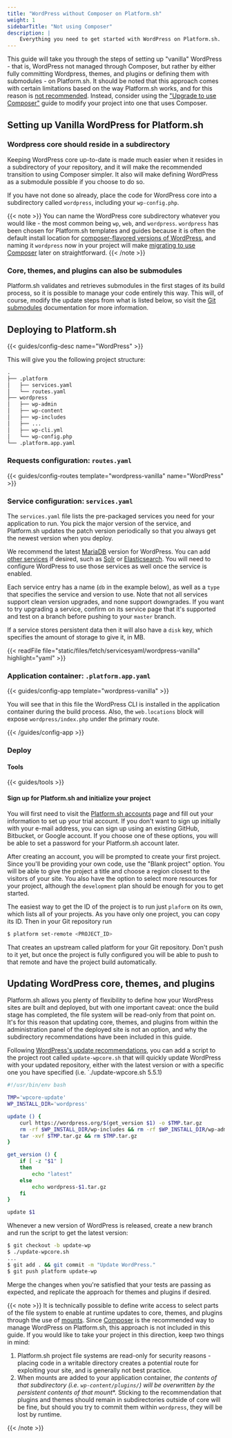 ```yaml
---
title: "WordPress without Composer on Platform.sh"
weight: 1
sidebarTitle: "Not using Composer"
description: |
    Everything you need to get started with WordPress on Platform.sh. 
---
```


This guide will take you through the steps of setting up "vanilla" WordPress - that is, WordPress not managed through Composer, but rather by either fully committing Wordpress, themes, and plugins or defining them with submodules - on Platform.sh. It should be noted that this approach comes with certain limitations based on the way Platform.sh works, and for this reason is [not recommended](/guides/wordpress/composer/_index.md). Instead, consider using the ["Upgrade to use Composer"](/guides/wordpress/composer/migrate.md) guide to modify your project into one that uses Composer. 

## Setting up Vanilla WordPress for Platform.sh

### Wordpress core should reside in a subdirectory

Keeping WordPress core up-to-date is made much easier when it resides in a subdirectory of your repository, and it will make the recommended transition to using Composer simpler. It also will make defining WordPress as a submodule possible if you choose to do so. 

If you have not done so already, place the code for WordPress core into a subdirectory called `wordpress`, including your `wp-config.php`.

{{< note >}}
You can name the WordPress core subdirectory whatever you would like - the most common being `wp`, `web`, and `wordpress`. `wordpress` has been chosen for Platform.sh templates and guides because it is often the default install location for [composer-flavored versions of WordPress](/guides/wordpress/deploy/_index.md), and naming it `wordpress` now in your project will make [migrating to use Composer](/guides/wordpress/composer/migrate.md) later on straightforward.
{{< /note >}}

### Core, themes, and plugins can also be submodules

Platform.sh validates and retrieves submodules in the first stages of its build process, so it is possible to manage your code entirely this way. This will, of course, modify the update steps from what is listed below, so visit the [Git submodules](/development/submodules.md) documentation for more information.

## Deploying to Platform.sh

{{< guides/config-desc name="WordPress" >}}

This will give you the following project structure:

```txt
.
├── .platform
│   ├── services.yaml
│   └── routes.yaml
├── wordpress
│   ├── wp-admin
│   ├── wp-content
│   ├── wp-includes
│   ├── ...
│   ├── wp-cli.yml
│   └── wp-config.php
└── .platform.app.yaml
```

### Requests configuration: `routes.yaml`

{{< guides/config-routes template="wordpress-vanilla" name="WordPress" >}}

### Service configuration: `services.yaml`

The `services.yaml` file lists the pre-packaged services you need for your application to run. You pick the major version of the service, and Platform.sh updates the patch version periodically so that you always get the newest version when you deploy.

We recommend the latest [MariaDB](/configuration/services/mysql.md) version for WordPress. You can add [other services](/configuration/services/_index.md) if desired, such as [Solr](/configuration/services/solr.md) or [Elasticsearch](/configuration/services/elasticsearch.md). You will need to configure WordPress to use those services as well once the service is enabled.

Each service entry has a name (`db` in the example below), as well as a `type` that specifies the service and version to use.  Note that not all services support clean version upgrades, and none support downgrades.  If you want to try upgrading a service, confirm on its service page that it's supported and test on a branch before pushing to your `master` branch.

If a service stores persistent data then it will also have a `disk` key, which specifies the amount of storage to give it, in MB.

{{< readFile file="static/files/fetch/servicesyaml/wordpress-vanilla" highlight="yaml" >}}

### Application container: `.platform.app.yaml`

{{< guides/config-app template="wordpress-vanilla" >}}

You will see that in this file the WordPress CLI is installed in the application container during the build process. Also, the `web.locations` block will expose `wordpress/index.php` under the primary route. 

{{< /guides/config-app >}}

### Deploy 

#### Tools

{{< guides/tools >}}

#### Sign up for Platform.sh and initialize your project

You will first need to visit the [Platform.sh accounts](https://accounts.platform.sh/platform/trial/general/setup) page and fill out your information to set up your trial account. If you don't want to sign up initially with your e-mail address, you can sign up using an existing GitHub, Bitbucket, or Google account. If you choose one of these options, you will be able to set a password for your Platform.sh account later.

After creating an account, you will be prompted to create your first project. Since you'll be providing your own code, use the "Blank project" option. You will be able to give the project a title and choose a region closest to the visitors of your site. You also have the option to select more resources for your project, although the `development` plan should be enough for you to get started.

The easiest way to get the ID of the project is to run just `plaform` on its own, which lists all of your projects. As you have only one project, you can copy its ID. Then in your Git repository run

```bash
$ platform set-remote <PROJECT_ID>
```

That creates an upstream called platform for your Git repository. Don't push to it yet, but once the project is fully configured you will be able to push to that remote and have the project build automatically.

## Updating WordPress core, themes, and plugins

Platform.sh allows you plenty of flexibility to define how your WordPress sites are built and deployed, but with one important caveat: once the build stage has completed, the file system will be read-only from that point on. It's for this reason that updating core, themes, and plugins from within the administration panel of the deployed site is not an option, and why the subdirectory recommendations have been included in this guide. 

Following [WordPress's update recommendations](https://wordpress.org/support/article/updating-wordpress/), you can add a script to the project root called `update-wpcore.sh` that will quickly update WordPress with your updated repository, either with the latest version or with a specific one you have specified (i.e. `./update-wpcore.sh 5.5.1)

```bash
#!/usr/bin/env bash

TMP='wpcore-update'
WP_INSTALL_DIR='wordpress'

update () {
    curl https://wordpress.org/$(get_version $1) -o $TMP.tar.gz
    rm -rf $WP_INSTALL_DIR/wp-includes && rm -rf $WP_INSTALL_DIR/wp-admin
    tar -xvf $TMP.tar.gz && rm $TMP.tar.gz
}

get_version () {
    if [ -z "$1" ]
    then
        echo "latest"
    else
        echo wordpress-$1.tar.gz
    fi
}

update $1
```

Whenever a new version of WordPress is released, create a new branch and run the script to get the latest version:

```bash
$ git checkout -b update-wp
$ ./update-wpcore.sh
...
$ git add . && git commit -m "Update WordPress."
$ git push platform update-wp
```

Merge the changes when you're satisfied that your tests are passing as expected, and replicate the approach for themes and plugins if desired. 

{{< note >}}
It is technically possible to define write access to select parts of the file system to enable at runtime updates to core, themes, and plugins through the use of [mounts](/configuration/app/storage.md#basic-mounts). Since [Composer](/guides/wordpress/composer/migrate.md) is the recommended way to manage WordPress on Platform.sh, this approach is not included in this guide. If you would like to take your project in this direction, keep two things in mind:

1. Platform.sh project file systems are read-only for security reasons - placing code in a writable directory creates a potential route for exploiting your site, and is generally not best practice. 
2. When mounts are added to your application container, *the contents of that subdirectory (i.e. `wp-content/plugins/`) will be overwritten by the persistent contents of that mount**. Sticking to the recommendation that plugins and themes should remain in subdirectories outside of core will be fine, but should you try to commit them within `wordpress`, they will be lost by runtime.

{{< /note >}}